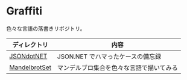 # Graffiti
色々な言語の落書きリポジトリ。

ディレクトリ | 内容
--- | ---
[JSONdotNET](./JSONdotNET) | JSON.NET でハマったケースの備忘録
[MandelbrotSet](./MandelbrotSet) | マンデルブロ集合を色々な言語で描いてみる
